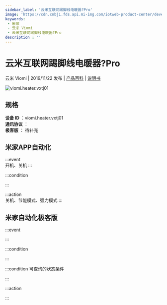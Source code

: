 ```yaml
---
sidebar_label: '云米互联网踢脚线电暖器?Pro'
image: 'https://cdn.cnbj1.fds.api.mi-img.com/iotweb-product-center/developer_1570756610212hw4VNxSs.png?GalaxyAccessKeyId=AKVGLQWBOVIRQ3XLEW&amp;amp;Expires=9223372036854775807&amp;amp;Signature=ag6nCfVamH2Z2zd0lXQD10zkvvk='
keywords: 
 - 米家
 - 云米 Viomi
 - 云米互联网踢脚线电暖器?Pro
description : ''
---
```

# 云米互联网踢脚线电暖器?Pro

云米 Viomi | 2019/11/22 发布 | [产品百科](https://home.mi.com/webapp/content/baike/product/index.html?model=viomi.heater.vxtj01/) | [说明书](https://home.mi.com/views/introduction.html?model=viomi.heater.vxtj01&region=cn)

![viomi.heater.vxtj01](https://cdn.cnbj1.fds.api.mi-img.com/iotweb-product-center/developer_1570756610212hw4VNxSs.png?GalaxyAccessKeyId=AKVGLQWBOVIRQ3XLEW&amp;amp;Expires=9223372036854775807&amp;amp;Signature=ag6nCfVamH2Z2zd0lXQD10zkvvk=)

## 规格  
> 
**设备 ID** ：viomi.heater.vxtj01  
**通讯协议** ：  
**极客版**  ： 待补充 


## 米家APP自动化  

:::event  
开机、关机
:::

:::condition  

:::

:::action   
关机、节能模式、强力模式
:::

## 米家自动化极客版  

:::event  

:::

:::condition  

:::

:::condition 可查询的状态条件  

:::

:::action  

:::

        
